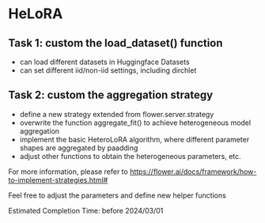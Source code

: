 # HeLoRA

## Task 1: custom the load_dataset() function
* can load different datasets in Huggingface Datasets
* can set different iid/non-iid settings, including dirchlet

## Task 2: custom the aggregation strategy
* define a new strategy extended from flower.server.strategy
* overwrite the function aggregate_fit() to achieve heterogeneous model aggregation
* implement the basic HeteroLoRA algorithm, where different parameter shapes are aggregated by paadding
* adjust other functions to obtain the heterogeneous parameters, etc.

For more information, please refer to https://flower.ai/docs/framework/how-to-implement-strategies.html#

Feel free to adjust the parameters and define new helper functions

Estimated Completion Time: before 2024/03/01
